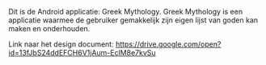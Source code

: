 Dit is de Android applicatie: Greek Mythology. Greek Mythology is een applicatie waarmee de gebruiker gemakkelijk zijn eigen lijst van goden kan maken en onderhouden. 

Link naar het design document: https://drive.google.com/open?id=13fJbS24ddEFCH6V1jAum-EclM8e7kvSu
